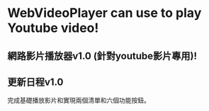 # WebVideoPlayer can use to play Youtube video!
## 網路影片播放器v1.0 (針對youtube影片專用)!

## 更新日程v1.0
 完成基礎播放影片和實現兩個清單和六個功能按鈕。
